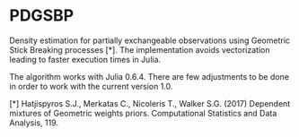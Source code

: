 # PDGSBP
Density estimation for partially exchangeable observations using Geometric Stick Breaking processes [*]. The implementation avoids vectorization leading to faster execution times in Julia. 

The algorithm works with Julia 0.6.4. There are few adjustments to be done in order to work with the current version 1.0.

[*] Hatjispyros S.J., Merkatas C., Nicoleris T., Walker S.G. (2017) Dependent mixtures of Geometric weights priors. Computational Statistics and Data Analysis, 119.
